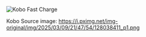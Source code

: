 ![Kobo Fast Charge](https://github.com/user-attachments/assets/ebaa25ca-0274-4190-967e-e7e3c0440815)

Kobo Source image: https://i.pximg.net/img-original/img/2025/03/09/21/47/54/128038411_p1.png

